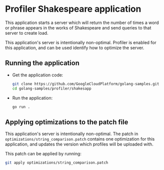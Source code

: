 # Profiler Shakespeare application

This application starts a server which will return the number of times a word
or phrase appears in the works of Shakespeare and send queries to that server
to create load.

This application's server is intentionally non-optimal. Profiler is enabled for
this application, and can be used identify how to optimize the server.

## Running the application

*   Get the application code:

    ```sh
    git clone https://github.com/GoogleCloudPlatform/golang-samples.git
    cd golang-samples/profiler/shakesapp
    ```

*   Run the application:

    ```sh
    go run .
    ```

## Applying optimizations to the patch file

This application's server is intentionally non-optimal. The patch in 
`optimizations/string_comparison.patch` contains one optimization for this
application, and updates the version which profiles will be uploaded with.

This patch can be applied by running:

```sh
git apply optimizations/string_comparison.patch
```
